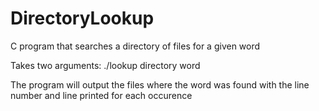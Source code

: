 # DirectoryLookup
C program that searches a directory of files for a given word

Takes two arguments: ./lookup directory word

The program will output the files where the word was found with the line number and line printed for each occurence
